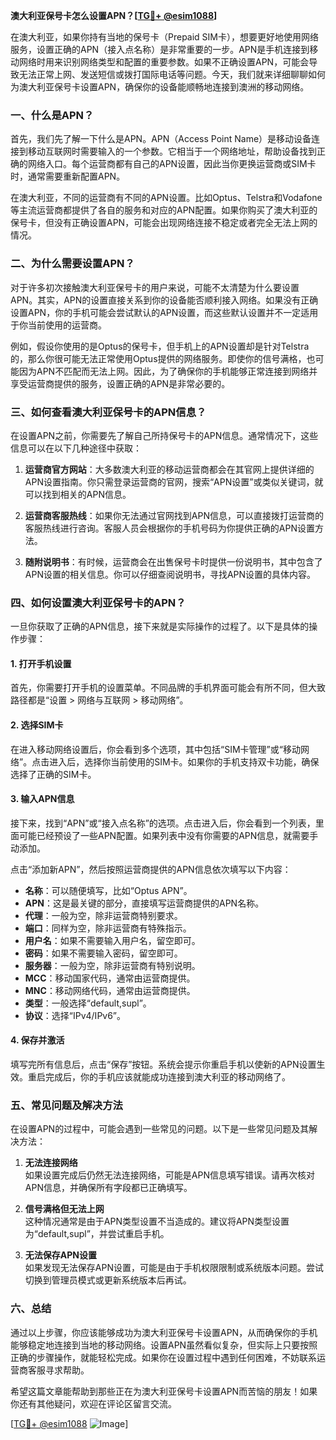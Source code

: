 **澳大利亚保号卡怎么设置APN？[[TG💪+ @esim1088](https://t.me/s/esim1088)]**

在澳大利亚，如果你持有当地的保号卡（Prepaid SIM卡），想要更好地使用网络服务，设置正确的APN（接入点名称）是非常重要的一步。APN是手机连接到移动网络时用来识别网络类型和配置的重要参数。如果不正确设置APN，可能会导致无法正常上网、发送短信或拨打国际电话等问题。今天，我们就来详细聊聊如何为澳大利亚保号卡设置APN，确保你的设备能顺畅地连接到澳洲的移动网络。

### 一、什么是APN？

首先，我们先了解一下什么是APN。APN（Access Point Name）是移动设备连接到移动互联网时需要输入的一个参数。它相当于一个网络地址，帮助设备找到正确的网络入口。每个运营商都有自己的APN设置，因此当你更换运营商或SIM卡时，通常需要重新配置APN。

在澳大利亚，不同的运营商有不同的APN设置。比如Optus、Telstra和Vodafone等主流运营商都提供了各自的服务和对应的APN配置。如果你购买了澳大利亚的保号卡，但没有正确设置APN，可能会出现网络连接不稳定或者完全无法上网的情况。

### 二、为什么需要设置APN？

对于许多初次接触澳大利亚保号卡的用户来说，可能不太清楚为什么要设置APN。其实，APN的设置直接关系到你的设备能否顺利接入网络。如果没有正确设置APN，你的手机可能会尝试默认的APN设置，而这些默认设置并不一定适用于你当前使用的运营商。

例如，假设你使用的是Optus的保号卡，但手机上的APN设置却是针对Telstra的，那么你很可能无法正常使用Optus提供的网络服务。即使你的信号满格，也可能因为APN不匹配而无法上网。因此，为了确保你的手机能够正常连接到网络并享受运营商提供的服务，设置正确的APN是非常必要的。

### 三、如何查看澳大利亚保号卡的APN信息？

在设置APN之前，你需要先了解自己所持保号卡的APN信息。通常情况下，这些信息可以在以下几种途径中获取：

1. **运营商官方网站**：大多数澳大利亚的移动运营商都会在其官网上提供详细的APN设置指南。你只需登录运营商的官网，搜索“APN设置”或类似关键词，就可以找到相关的APN信息。

2. **运营商客服热线**：如果你无法通过官网找到APN信息，可以直接拨打运营商的客服热线进行咨询。客服人员会根据你的手机号码为你提供正确的APN设置方法。

3. **随附说明书**：有时候，运营商会在出售保号卡时提供一份说明书，其中包含了APN设置的相关信息。你可以仔细查阅说明书，寻找APN设置的具体内容。

### 四、如何设置澳大利亚保号卡的APN？

一旦你获取了正确的APN信息，接下来就是实际操作的过程了。以下是具体的操作步骤：

#### 1. 打开手机设置

首先，你需要打开手机的设置菜单。不同品牌的手机界面可能会有所不同，但大致路径都是“设置 > 网络与互联网 > 移动网络”。

#### 2. 选择SIM卡

在进入移动网络设置后，你会看到多个选项，其中包括“SIM卡管理”或“移动网络”。点击进入后，选择你当前使用的SIM卡。如果你的手机支持双卡功能，确保选择了正确的SIM卡。

#### 3. 输入APN信息

接下来，找到“APN”或“接入点名称”的选项。点击进入后，你会看到一个列表，里面可能已经预设了一些APN配置。如果列表中没有你需要的APN信息，就需要手动添加。

点击“添加新APN”，然后按照运营商提供的APN信息依次填写以下内容：

- **名称**：可以随便填写，比如“Optus APN”。
- **APN**：这是最关键的部分，直接填写运营商提供的APN名称。
- **代理**：一般为空，除非运营商特别要求。
- **端口**：同样为空，除非运营商有特殊指示。
- **用户名**：如果不需要输入用户名，留空即可。
- **密码**：如果不需要输入密码，留空即可。
- **服务器**：一般为空，除非运营商有特别说明。
- **MCC**：移动国家代码，通常由运营商提供。
- **MNC**：移动网络代码，通常由运营商提供。
- **类型**：一般选择“default,supl”。
- **协议**：选择“IPv4/IPv6”。

#### 4. 保存并激活

填写完所有信息后，点击“保存”按钮。系统会提示你重启手机以使新的APN设置生效。重启完成后，你的手机应该就能成功连接到澳大利亚的移动网络了。

### 五、常见问题及解决方法

在设置APN的过程中，可能会遇到一些常见的问题。以下是一些常见问题及其解决方法：

1. **无法连接网络**  
   如果设置完成后仍然无法连接网络，可能是APN信息填写错误。请再次核对APN信息，并确保所有字段都已正确填写。

2. **信号满格但无法上网**  
   这种情况通常是由于APN类型设置不当造成的。建议将APN类型设置为“default,supl”，并尝试重启手机。

3. **无法保存APN设置**  
   如果发现无法保存APN设置，可能是由于手机权限限制或系统版本问题。尝试切换到管理员模式或更新系统版本后再试。

### 六、总结

通过以上步骤，你应该能够成功为澳大利亚保号卡设置APN，从而确保你的手机能够稳定地连接到当地的移动网络。设置APN虽然看似复杂，但实际上只要按照正确的步骤操作，就能轻松完成。如果你在设置过程中遇到任何困难，不妨联系运营商客服寻求帮助。

希望这篇文章能帮助到那些正在为澳大利亚保号卡设置APN而苦恼的朋友！如果你还有其他疑问，欢迎在评论区留言交流。

[[TG💪+ @esim1088](https://t.me/s/esim1088) ![Image](https://i.postimg.cc/4NQfJmqS/Snipaste-2025-05-13-00-14-12.png)]